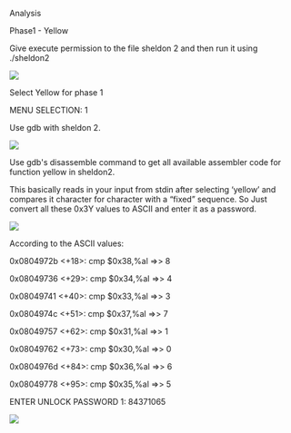 Analysis

Phase1 - Yellow

Give execute permission to the file sheldon 2 and then run it using ./sheldon2

![](https://user-images.githubusercontent.com/43363015/77846516-5158c900-71d4-11ea-884b-d5edc620358a.PNG)

Select Yellow for phase 1

MENU SELECTION: 1



Use gdb with sheldon 2.

![](https://user-images.githubusercontent.com/43363015/77846552-7d744a00-71d4-11ea-8cf2-c61a11a61935.PNG)

Use gdb's disassemble command to get all available assembler code for function yellow in sheldon2.

This basically reads in your input from stdin after selecting ‘yellow’ and compares it character for character with a “fixed” sequence. So Just convert all these 0x3Y values to ASCII and enter it as a password.

![](https://user-images.githubusercontent.com/43363015/77846560-8238fe00-71d4-11ea-91b4-aa09c735bb93.PNG)

According to the ASCII values: 

  0x0804972b <+18>:    cmp    $0x38,%al   =>>  8
  
  0x08049736 <+29>:    cmp    $0x34,%al   =>>  4
  
  0x08049741 <+40>:    cmp    $0x33,%al   =>>  3
  
  0x0804974c <+51>:    cmp    $0x37,%al   =>>  7
  
  0x08049757 <+62>:    cmp    $0x31,%al   =>>  1
  
  0x08049762 <+73>:    cmp    $0x30,%al   =>>  0
   
  0x0804976d <+84>:    cmp    $0x36,%al   =>>  6
  
  0x08049778 <+95>:    cmp    $0x35,%al   =>>  5
  
  ENTER UNLOCK PASSWORD 1: 84371065

![](https://user-images.githubusercontent.com/43363015/77846565-8e24c000-71d4-11ea-8e0f-8bbe89399189.PNG)

